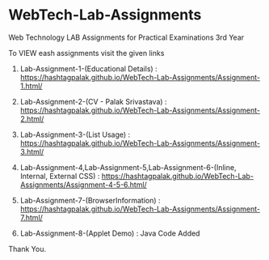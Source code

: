 # WebTech-Lab-Assignments
Web Technology LAB Assignments for Practical Examinations 3rd Year

To VIEW eash assignments visit the given links

1. Lab-Assignment-1-(Educational Details) : https://hashtagpalak.github.io/WebTech-Lab-Assignments/Assignment-1.html/

2. Lab-Assignment-2-(CV - Palak Srivastava) : https://hashtagpalak.github.io/WebTech-Lab-Assignments/Assignment-2.html/

3. Lab-Assignment-3-(List Usage) : https://hashtagpalak.github.io/WebTech-Lab-Assignments/Assignment-3.html/

4. Lab-Assignment-4,Lab-Assignment-5,Lab-Assignment-6-(Inline, Internal, External CSS) : https://hashtagpalak.github.io/WebTech-Lab-Assignments/Assignment-4-5-6.html/

5. Lab-Assignment-7-(BrowserInformation) : https://hashtagpalak.github.io/WebTech-Lab-Assignments/Assignment-7.html/

6. Lab-Assignment-8-(Applet Demo) : Java Code Added

Thank You.
